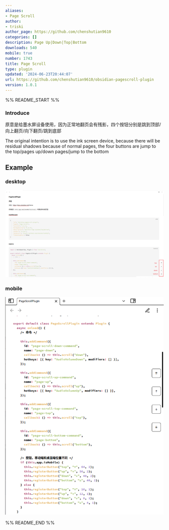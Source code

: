 ```yaml
---
aliases:
- Page Scroll
author:
- triski
author_page: https://github.com/chenshutian9610
categories: []
description: Page Up|Down|Top|Bottom
downloads: 540
mobile: true
number: 1743
title: Page Scroll
type: plugin
updated: '2024-06-23T20:44:07'
url: https://github.com/chenshutian9610/obsidian-pagescroll-plugin
version: 1.0.1
---
```


%% README_START %%

### Introduce

原意是给墨水屏设备使用，因为正常地翻页会有残影，四个按钮分别是跳到顶部/向上翻页/向下翻页/跳到底部

The original intention is to use the ink screen device, because there will be residual shadows because of normal pages, the four buttons are jump to the top/pages up/down pages/jump to the bottom

## Example

### desktop

![desktop](https://raw.githubusercontent.com/chenshutian9610/obsidian-pagescroll-plugin/HEAD/_files/desktop_example.png)

### mobile

![mobile](https://raw.githubusercontent.com/chenshutian9610/obsidian-pagescroll-plugin/HEAD/_files/mobile_example.png)

%% README_END %%
